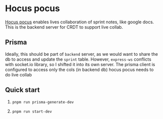 # Hocus pocus

[Hocus pocus](https://tiptap.dev/docs/hocuspocus/introduction) enables lives collaboration of sprint notes, like google docs. This is the backend server for CRDT to support live collab.

## Prisma

Ideally, this should be part of `backend` server, as we would want to share the db to access and update the `sprint` table. However, `express-ws` conflicts with socket.io library, so I shifted it into its own server. The prisma client is configured to access only the cols (in backend db) hocus pocus needs to do live collab

## Quick start

1. `pnpm run prisma-generate-dev`

2. `pnpm run start-dev`
